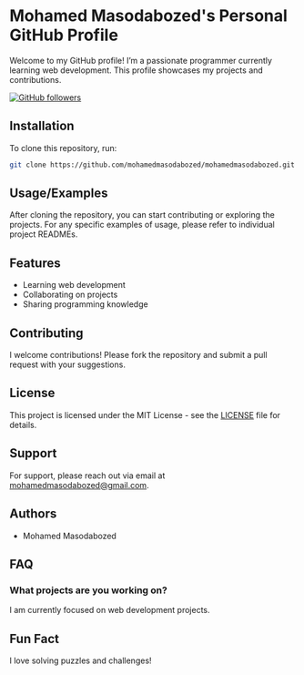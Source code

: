 # Mohamed Masodabozed's Personal GitHub Profile

Welcome to my GitHub profile! I’m a passionate programmer currently learning web development. This profile showcases my projects and contributions.

[![GitHub followers](https://img.shields.io/github/followers/mohamedmasodabozed.svg?style=social)](https://github.com/mohamedmasodabozed?tab=followers)

## Installation

To clone this repository, run:
```bash
git clone https://github.com/mohamedmasodabozed/mohamedmasodabozed.git
```

## Usage/Examples

After cloning the repository, you can start contributing or exploring the projects. For any specific examples of usage, please refer to individual project READMEs.

## Features
- Learning web development
- Collaborating on projects
- Sharing programming knowledge

## Contributing

I welcome contributions! Please fork the repository and submit a pull request with your suggestions.

## License

This project is licensed under the MIT License - see the [LICENSE](LICENSE) file for details.

## Support

For support, please reach out via email at mohamedmasodabozed@gmail.com.

## Authors

- Mohamed Masodabozed


## FAQ

### What projects are you working on?
I am currently focused on web development projects.

## Fun Fact

I love solving puzzles and challenges!

